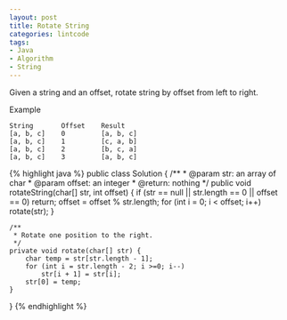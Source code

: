 ```yaml
---
layout: post
title: Rotate String
categories: lintcode
tags:
- Java
- Algorithm
- String
---
```


Given a string and an offset, rotate string by offset from left to right.

Example

```
String       Offset    Result
[a, b, c]    0         [a, b, c]
[a, b, c]    1         [c, a, b]
[a, b, c]    2         [b, c, a]
[a, b, c]    3         [a, b, c]
```

{% highlight java %}
public class Solution {
    /**
     * @param str: an array of char
     * @param offset: an integer
     * @return: nothing
     */
    public void rotateString(char[] str, int offset) {
        if (str == null || str.length == 0 || offset == 0)
            return;
        offset = offset % str.length;
        for (int i = 0; i < offset; i++)
            rotate(str);
    }
    
    /**
     * Rotate one position to the right.
     */
    private void rotate(char[] str) {
        char temp = str[str.length - 1];
        for (int i = str.length - 2; i >=0; i--)
            str[i + 1] = str[i];
        str[0] = temp;
    }
}
{% endhighlight %}